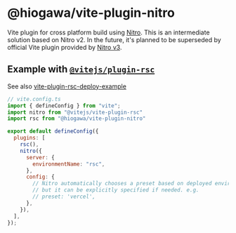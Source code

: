 # @hiogawa/vite-plugin-nitro

Vite plugin for cross platform build using [Nitro](https://nitro.build/).
This is an intermediate solution based on Nitro v2. In the future, it's planned to be superseded by official Vite plugin provided by [Nitro v3](https://github.com/nitrojs/nitro/issues/3461).

## Example with [`@vitejs/plugin-rsc`](https://github.com/vitejs/vite-plugin-react/tree/main/packages/plugin-rsc)

See also [vite-plugin-rsc-deploy-example](https://github.com/hi-ogawa/vite-plugin-rsc-deploy-example)

```js
// vite.config.ts
import { defineConfig } from "vite";
import nitro from "@vitejs/vite-plugin-rsc"
import rsc from "@hiogawa/vite-plugin-nitro"

export default defineConfig({
  plugins: [
    rsc(),
    nitro({
      server: {
        environmentName: "rsc",
      },
      config: {
        // Nitro automatically chooses a preset based on deployed environment,
        // but it can be explicitly specified if needed. e.g.
        // preset: 'vercel',
      },
    }),
  ],
});
```
